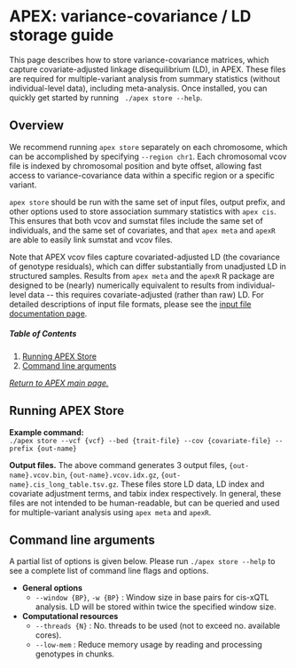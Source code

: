 

# APEX: variance-covariance / LD storage guide
This page describes how to store variance-covariance matrices, which capture covariate-adjusted linkage disequilibrium (LD), in APEX. These files are required for multiple-variant analysis from summary statistics (without individual-level data), including meta-analysis.  Once installed, you can quickly get started by running ` ./apex store --help`. <br />

## Overview
We recommend running `apex store` separately on each chromosome, which can be accomplished by specifying `--region chr1`.  Each chromosomal vcov file is indexed by chromosomal position and byte offset, allowing fast access to variance-covariance data within a specific region or a specific variant.<br />

`apex store` should be run with the same set of input files, output prefix, and other options used to store association summary statistics with `apex cis`.  This ensures that both vcov and sumstat files include the same set of individuals, and the same set of covariates, and that `apex meta` and `apexR` are able to easily link sumstat and vcov files.  <br />

Note that APEX vcov files capture covariated-adjusted LD (the covariance of genotype residuals), which can differ substantially from unadjusted LD in structured samples.  Results from `apex meta` and the `apexR` R package are designed to be (nearly) numerically equivalent to results from individual-level data -- this requires covariate-adjusted (rather than raw) LD.  For detailed descriptions of input file formats, please see the [input file documentation page](/doc/input_files/). <br />

##### Table of Contents  

 1. [Running APEX Store](#running-apex-store)
 2. [Command line arguments](#command-line-arguments)

 [*Return to APEX main page.*](/../../)

## Running APEX Store
**Example command:** <br />
 `./apex store --vcf {vcf} --bed {trait-file} --cov {covariate-file} --prefix {out-name}` <br />

 **Output files.** The above command generates 3 output files, `{out-name}.vcov.bin`, `{out-name}.vcov.idx.gz`, `{out-name}.cis_long_table.tsv.gz`.  These files store LD data, LD index and covariate adjustment terms, and tabix index respectively. In general, these files are not intended to be human-readable, but can be queried and used for multiple-variant analysis using `apex meta` and `apexR`. <br />

## Command line arguments
A partial list of options is given below.  Please run `./apex store --help` to see a complete list of command line flags and options. 
 - **General options**
	  - `--window {BP}`, `-w {BP}` : Window size in base pairs for cis-xQTL analysis.  LD will be stored within twice the specified window size. 
 - **Computational resources** 
	 - `--threads {N}` : No. threads to be used (not to exceed no. available cores).
	 - `--low-mem` : Reduce memory usage by reading and processing genotypes in chunks.  
